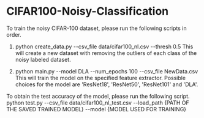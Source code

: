 # CIFAR100-Noisy-Classification

To train the noisy CIFAR-100 dataset, please run the following scripts in order.

1. python create_data.py --csv_file data/cifar100_nl.csv --thresh 0.5
   This will create a new dataset with removing the outliers of each class of the noisy labeled dataset.

2. python main.py --model DLA --num_epochs 100 --csv_file NewData.csv
   This will train the model on the specified feature extractor. Possible choices for the model are 'ResNet18', 'ResNet50', 'ResNet101' and 'DLA'.

To obtain the test accuracy of the model, please run the following script.
python test.py --csv_file data/cifar100_nl_test.csv --load_path {PATH OF THE SAVED TRAINED MODEL} --model {MODEL USED FOR TRAINING}
